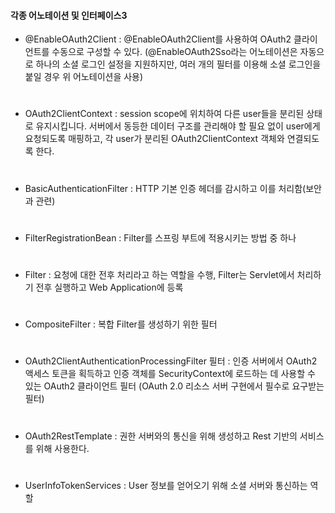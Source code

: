 #### 각종 어노테이션 및 인터페이스3

- @EnableOAuth2Client : @EnableOAuth2Client를 사용하여 OAuth2 클라이언트를 수동으로 구성할 수 있다.
(@EnableOAuth2Sso라는 어노테이션은 자동으로 하나의 소셜 로그인 설정을 지원하지만, 여러 개의 필터를 이용해 소셜 로그인을 붙일 경우 위 어노테이션을 사용)
#
- OAuth2ClientContext : session scope에 위치하여 다른 user들을 분리된 상태로 유지시킵니다. 서버에서 동등한 데이터 구조를 관리해야 할 필요 없이 user에게 요청되도록 매핑하고, 각 user가 분리된 OAuth2ClientContext 객체와 연결되도록 한다.
#
- BasicAuthenticationFilter : HTTP 기본 인증 헤더를 감시하고 이를 처리함(보안과 관련)
#
- FilterRegistrationBean : Filter를 스프링 부트에 적용시키는 방법 중 하나
#
- Filter : 요청에 대한 전후 처리라고 하는 역할을 수행, Filter는 Servlet에서 처리하기 전후 실행하고 Web Application에 등록
#
- CompositeFilter : 복합 Filter를 생성하기 위한 필터
#
- OAuth2ClientAuthenticationProcessingFilter 필터 : 인증 서버에서 OAuth2 액세스 토큰을 획득하고 인증 객체를 SecurityContext에 로드하는 데 사용할 수 있는 OAuth2 클라이언트 필터 (OAuth 2.0 리소스 서버 구현에서 필수로 요구받는 필터)
#
- OAuth2RestTemplate : 권한 서버와의 통신을 위해 생성하고 Rest 기반의 서비스를 위해 사용한다.
#
- UserInfoTokenServices : User 정보를 얻어오기 위해 소셜 서버와 통신하는 역할
